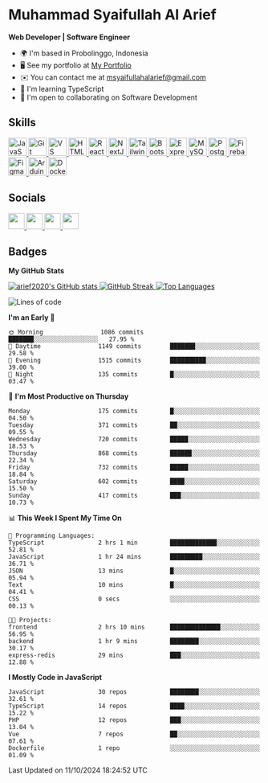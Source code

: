 # Muhammad Syaifullah Al Arief
**Web Developer | Software Engineer**

- 🌍  I'm based in Probolinggo, Indonesia
- 🖥️  See my portfolio at [My Portfolio](https://msyaifullahalarief.vercel.app)
- ✉️  You can contact me at [msyaifullahalarief@gmail.com](mailto:msyaifullahalarief@gmail.com)
- 🧠  I'm learning TypeScript
- 🤝  I'm open to collaborating on Software Development


## Skills
<p align="left">
    <a href="https://developer.mozilla.org/en-US/docs/Web/JavaScript" target="_blank" rel="noreferrer">
        <img src="https://raw.githubusercontent.com/danielcranney/readme-generator/main/public/icons/skills/javascript-colored.svg" width="36" height="36" alt="JavaScript" />
    </a>
    <a href="https://git-scm.com/" target="_blank" rel="noreferrer">
        <img src="https://raw.githubusercontent.com/danielcranney/readme-generator/main/public/icons/skills/git-colored.svg" width="36" height="36" alt="Git" />
    </a>
    <a href="https://code.visualstudio.com/" target="_blank" rel="noreferrer">
        <img src="https://raw.githubusercontent.com/danielcranney/readme-generator/main/public/icons/skills/visualstudiocode.svg" width="36" height="36" alt="VS Code" />
    </a>
    <a href="https://developer.mozilla.org/en-US/docs/Glossary/HTML5" target="_blank" rel="noreferrer">
        <img src="https://raw.githubusercontent.com/danielcranney/readme-generator/main/public/icons/skills/html5-colored.svg" width="36" height="36" alt="HTML5" />
    </a>
    <a href="https://reactjs.org/" target="_blank" rel="noreferrer">
        <img src="https://raw.githubusercontent.com/danielcranney/readme-generator/main/public/icons/skills/react-colored.svg" width="36" height="36" alt="React" />
    </a>
    <a href="https://nextjs.org/docs" target="_blank" rel="noreferrer">
        <img src="https://raw.githubusercontent.com/danielcranney/readme-generator/main/public/icons/skills/nextjs-colored.svg" width="36" height="36" alt="NextJs" />
    </a>
    <a href="https://tailwindcss.com/" target="_blank" rel="noreferrer">
        <img src="https://raw.githubusercontent.com/danielcranney/readme-generator/main/public/icons/skills/tailwindcss-colored.svg" width="36" height="36" alt="TailwindCSS" />
    </a>
    <a href="https://getbootstrap.com/" target="_blank" rel="noreferrer">
        <img src="https://raw.githubusercontent.com/danielcranney/readme-generator/main/public/icons/skills/bootstrap-colored.svg" width="36" height="36" alt="Bootstrap" />
    </a>
    <a href="https://expressjs.com/" target="_blank" rel="noreferrer">
        <img src="https://raw.githubusercontent.com/danielcranney/readme-generator/main/public/icons/skills/express-colored.svg" width="36" height="36" alt="Express" />
    </a>
    <a href="https://www.mysql.com/" target="_blank" rel="noreferrer">
        <img src="https://raw.githubusercontent.com/danielcranney/readme-generator/main/public/icons/skills/mysql-colored.svg" width="36" height="36" alt="MySQL" />
    </a>
    <a href="https://www.postgresql.org/" target="_blank" rel="noreferrer">
        <img src="https://raw.githubusercontent.com/danielcranney/readme-generator/main/public/icons/skills/postgresql-colored.svg" width="36" height="36" alt="PostgreSQL" />
    </a>
    <a href="https://firebase.google.com/" target="_blank" rel="noreferrer">
        <img src="https://raw.githubusercontent.com/danielcranney/readme-generator/main/public/icons/skills/firebase-colored.svg" width="36" height="36" alt="Firebase" />
    </a>
    <a href="https://www.figma.com/" target="_blank" rel="noreferrer">
        <img src="https://raw.githubusercontent.com/danielcranney/readme-generator/main/public/icons/skills/figma-colored.svg" width="36" height="36" alt="Figma" />
    </a>
    <a href="https://store.arduino.cc/" target="_blank" rel="noreferrer">
        <img src="https://raw.githubusercontent.com/danielcranney/readme-generator/main/public/icons/skills/arduino-colored.svg" width="36" height="36" alt="Arduino" />
    </a>
    <a href="https://www.docker.com/" target="_blank" rel="noreferrer">
        <img src="https://raw.githubusercontent.com/danielcranney/readme-generator/main/public/icons/skills/docker-colored.svg" width="36" height="36" alt="Docker" />
    </a>
</p>

## Socials
<p align="left">
    <a href="https://discord.com/users/hanifez" target="_blank" rel="noreferrer">
        <picture>
            <source media="(prefers-color-scheme: dark)" srcset="https://raw.githubusercontent.com/danielcranney/readme-generator/main/public/icons/socials/discord-dark.svg" />
            <source media="(prefers-color-scheme: light)" srcset="https://raw.githubusercontent.com/danielcranney/readme-generator/main/public/icons/socials/discord.svg" />
            <img src="https://raw.githubusercontent.com/danielcranney/readme-generator/main/public/icons/socials/discord.svg" width="32" height="32" />
        </picture>
    </a>
    <a href="https://www.github.com/arief2020" target="_blank" rel="noreferrer">
        <picture>
            <source media="(prefers-color-scheme: dark)" srcset="https://raw.githubusercontent.com/danielcranney/readme-generator/main/public/icons/socials/github-dark.svg" />
            <source media="(prefers-color-scheme: light)" srcset="https://raw.githubusercontent.com/danielcranney/readme-generator/main/public/icons/socials/github.svg" />
            <img src="https://raw.githubusercontent.com/danielcranney/readme-generator/main/public/icons/socials/github.svg" width="32" height="32" />
        </picture>
    </a>
    <a href="https://muhammadsyaifullahalarief.hashnode.dev" target="_blank" rel="noreferrer">
        <picture>
            <source media="(prefers-color-scheme: dark)" srcset="https://raw.githubusercontent.com/danielcranney/readme-generator/main/public/icons/socials/hashnode-dark.svg" />
            <source media="(prefers-color-scheme: light)" srcset="https://raw.githubusercontent.com/danielcranney/readme-generator/main/public/icons/socials/hashnode.svg" />
            <img src="https://raw.githubusercontent.com/danielcranney/readme-generator/main/public/icons/socials/hashnode.svg" width="32" height="32" />
        </picture>
    </a>
    <a href="https://www.linkedin.com/in/muhammad-syaifullah-al-arief/" target="_blank" rel="noreferrer">
        <picture>
            <source media="(prefers-color-scheme: dark)" srcset="https://raw.githubusercontent.com/danielcranney/readme-generator/main/public/icons/socials/linkedin-dark.svg" />
            <source media="(prefers-color-scheme: light)" srcset="https://raw.githubusercontent.com/danielcranney/readme-generator/main/public/icons/socials/linkedin.svg" />
            <img src="https://raw.githubusercontent.com/danielcranney/readme-generator/main/public/icons/socials/linkedin.svg" width="32" height="32" />
        </picture>
    </a>
</p>

## Badges
<b>My GitHub Stats</b>

<a href="http://www.github.com/arief2020">
    <img src="https://github-readme-stats.vercel.app/api?username=arief2020&show_icons=true&hide=&count_private=true&title_color=0891b2&text_color=ffffff&icon_color=0891b2&bg_color=27272a&hide_border=true&show_icons=true" alt="arief2020's GitHub stats" />
</a>
<a href="http://www.github.com/arief2020">
    <img src="https://github-readme-streak-stats.herokuapp.com/?user=arief2020&stroke=ffffff&background=27272a&ring=0891b2&fire=0891b2&currStreakNum=ffffff&currStreakLabel=0891b2&sideNums=ffffff&sideLabels=ffffff&dates=ffffff&hide_border=true" alt="GitHub Streak" />
</a>


<a href="https://github.com/arief2020" align="left">
    <img src="https://github-readme-stats.vercel.app/api/top-langs/?username=arief2020&langs_count=10&title_color=0891b2&text_color=ffffff&icon_color=0891b2&bg_color=27272a&hide_border=true&locale=en&custom_title=Top%20Languages" alt="Top Languages" />
</a>

<!--START_SECTION:waka-->
![Lines of code](https://img.shields.io/badge/From%20Hello%20World%20I%27ve%20Written-9.0%20million%20lines%20of%20code-blue)

**I'm an Early 🐤** 

```text
🌞 Morning                1086 commits        ███████░░░░░░░░░░░░░░░░░░   27.95 % 
🌆 Daytime                1149 commits        ███████░░░░░░░░░░░░░░░░░░   29.58 % 
🌃 Evening                1515 commits        ██████████░░░░░░░░░░░░░░░   39.00 % 
🌙 Night                  135 commits         █░░░░░░░░░░░░░░░░░░░░░░░░   03.47 % 
```
📅 **I'm Most Productive on Thursday** 

```text
Monday                   175 commits         █░░░░░░░░░░░░░░░░░░░░░░░░   04.50 % 
Tuesday                  371 commits         ██░░░░░░░░░░░░░░░░░░░░░░░   09.55 % 
Wednesday                720 commits         █████░░░░░░░░░░░░░░░░░░░░   18.53 % 
Thursday                 868 commits         ██████░░░░░░░░░░░░░░░░░░░   22.34 % 
Friday                   732 commits         █████░░░░░░░░░░░░░░░░░░░░   18.84 % 
Saturday                 602 commits         ████░░░░░░░░░░░░░░░░░░░░░   15.50 % 
Sunday                   417 commits         ███░░░░░░░░░░░░░░░░░░░░░░   10.73 % 
```


📊 **This Week I Spent My Time On** 

```text
💬 Programming Languages: 
TypeScript               2 hrs 1 min         █████████████░░░░░░░░░░░░   52.81 % 
JavaScript               1 hr 24 mins        █████████░░░░░░░░░░░░░░░░   36.71 % 
JSON                     13 mins             █░░░░░░░░░░░░░░░░░░░░░░░░   05.94 % 
Text                     10 mins             █░░░░░░░░░░░░░░░░░░░░░░░░   04.41 % 
CSS                      0 secs              ░░░░░░░░░░░░░░░░░░░░░░░░░   00.13 % 

🐱‍💻 Projects: 
frontend                 2 hrs 10 mins       ██████████████░░░░░░░░░░░   56.95 % 
backend                  1 hr 9 mins         ████████░░░░░░░░░░░░░░░░░   30.17 % 
express-redis            29 mins             ███░░░░░░░░░░░░░░░░░░░░░░   12.88 % 
```

**I Mostly Code in JavaScript** 

```text
JavaScript               30 repos            ████████░░░░░░░░░░░░░░░░░   32.61 % 
TypeScript               14 repos            ████░░░░░░░░░░░░░░░░░░░░░   15.22 % 
PHP                      12 repos            ███░░░░░░░░░░░░░░░░░░░░░░   13.04 % 
Vue                      7 repos             ██░░░░░░░░░░░░░░░░░░░░░░░   07.61 % 
Dockerfile               1 repo              ░░░░░░░░░░░░░░░░░░░░░░░░░   01.09 % 
```




 Last Updated on 11/10/2024 18:24:52 UTC
<!--END_SECTION:waka-->
